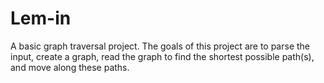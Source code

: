 # Lem-in

A basic graph traversal project.  The goals of this project are to parse the input, create a graph, read the graph to find the shortest possible path(s), and move along these paths.
